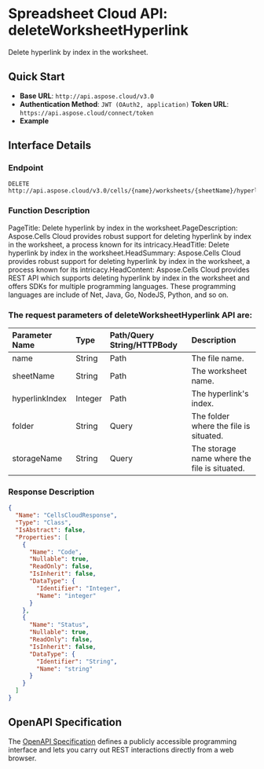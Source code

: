 # **Spreadsheet Cloud API: deleteWorksheetHyperlink**

Delete hyperlink by index in the worksheet. 


## **Quick Start**

- **Base URL**: `http://api.aspose.cloud/v3.0`
- **Authentication Method**: `JWT (OAuth2, application)`  **Token URL**: `https://api.aspose.cloud/connect/token`
- **Example** 

## **Interface Details**

### **Endpoint** 

```
DELETE http://api.aspose.cloud/v3.0/cells/{name}/worksheets/{sheetName}/hyperlinks/{hyperlinkIndex}
```
### **Function Description**
PageTitle: Delete hyperlink by index in the worksheet.PageDescription: Aspose.Cells Cloud provides robust support for deleting hyperlink by index in the worksheet, a process known for its intricacy.HeadTitle: Delete hyperlink by index in the worksheet.HeadSummary: Aspose.Cells Cloud provides robust support for deleting hyperlink by index in the worksheet, a process known for its intricacy.HeadContent: Aspose.Cells Cloud provides REST API which supports deleting hyperlink by index in the worksheet and offers SDKs for multiple programming languages. These programming languages are include of Net, Java, Go, NodeJS, Python, and so on.

### The request parameters of **deleteWorksheetHyperlink** API are: 

| Parameter Name | Type | Path/Query String/HTTPBody | Description | 
| :- | :- | :- |:- | 
|name|String|Path|The file name.|
|sheetName|String|Path|The worksheet name.|
|hyperlinkIndex|Integer|Path|The hyperlink's index.|
|folder|String|Query|The folder where the file is situated.|
|storageName|String|Query|The storage name where the file is situated.|

### **Response Description**
```json
{
  "Name": "CellsCloudResponse",
  "Type": "Class",
  "IsAbstract": false,
  "Properties": [
    {
      "Name": "Code",
      "Nullable": true,
      "ReadOnly": false,
      "IsInherit": false,
      "DataType": {
        "Identifier": "Integer",
        "Name": "integer"
      }
    },
    {
      "Name": "Status",
      "Nullable": true,
      "ReadOnly": false,
      "IsInherit": false,
      "DataType": {
        "Identifier": "String",
        "Name": "string"
      }
    }
  ]
}
```


## OpenAPI Specification

The [OpenAPI Specification](https://reference.aspose.cloud/cells/#/HypelinksController/DeleteWorksheetHyperlink) defines a publicly accessible programming interface and lets you carry out REST interactions directly from a web browser.


